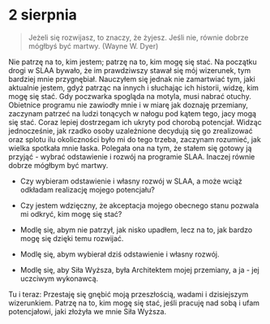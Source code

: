 
# 2 sierpnia

> Jeżeli się rozwijasz, to znaczy, że żyjesz. Jeśli nie, równie dobrze mógłbyś być martwy. (Wayne W. Dyer)

Nie patrzę na to, kim jestem; patrzę na to, kim mogę się stać. Na początku drogi w SLAA bywało, że im prawdziwszy stawał się mój wizerunek, tym bardziej mnie przygnębiał. Nauczyłem się jednak nie zamartwiać tym, jaki aktualnie jestem, gdyż patrząc na innych i słuchając ich historii, widzę, kim mogę się stać. Gdy poczwarka spogląda na motyla, musi nabrać otuchy. Obietnice programu nie zawiodły mnie i w miarę jak doznaję przemiany, zaczynam patrzeć na ludzi tonących w nałogu pod kątem tego, jacy mogą się stać. Coraz lepiej dostrzegam ich ukryty pod chorobą potencjał. Widząc jednocześnie, jak rzadko osoby uzależnione decydują się go zrealizować oraz splotu ilu okoliczności było mi do tego trzeba, zaczynam rozumieć, jak wielka spotkała mnie łaska. Polegała ona na tym, że stałem się gotowy ją przyjąć - wybrać odstawienie i rozwój na programie SLAA. Inaczej równie dobrze mógłbym być martwy.

- Czy wybieram odstawienie i własny rozwój w SLAA, a może wciąż odkładam realizację mojego potencjału?
- Czy jestem wdzięczny, że akceptacja mojego obecnego stanu pozwala mi odkryć, kim mogę się stać?

- Modlę się, abym nie patrzył, jak nisko upadłem, lecz na to, jak bardzo mogę się dzięki temu rozwijać.
- Modlę się, abym wybierał dziś odstawienie i własny rozwój.
- Modlę się, aby Siła Wyższa, była Architektem mojej przemiany, a ja - jej uczciwym wykonawcą.

Tu i teraz: Przestaję się gnębić moją przeszłością, wadami i dzisiejszym wizerunkiem. Patrzę na to, kim mogę się stać, jeśli pracuję nad sobą i ufam potencjałowi, jaki złożyła we mnie Siła Wyższa.
